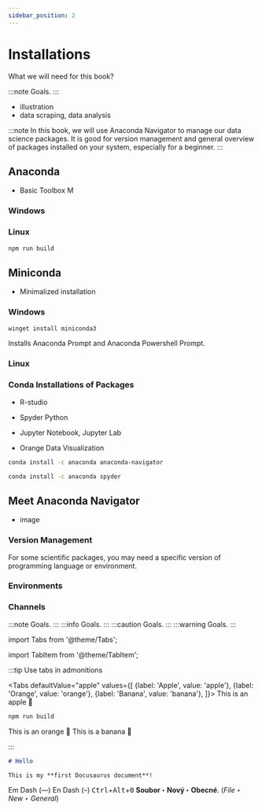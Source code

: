```yaml
---
sidebar_position: 2
---
```


# Installations

What we will need for this book?

:::note
Goals.
:::

- illustration
- data scraping, data analysis

:::note
In this book, we will use Anaconda Navigator to manage our data science packages. It is good for version management and general overview of packages installed on your system, especially for a beginner.
:::
## Anaconda

- Basic Toolbox
M

### Windows

### Linux

```bash
npm run build
```

## Miniconda

- Minimalized installation

### Windows

```bash
winget install miniconda3
```

Installs Anaconda Prompt and Anaconda Powershell Prompt.



### Linux

### Conda Installations of Packages

- R-studio

- Spyder Python

- Jupyter Notebook, Jupyter Lab

- Orange Data Visualization

```bash
conda install -c anaconda anaconda-navigator
```

```bash
conda install -c anaconda spyder
```

## Meet Anaconda Navigator
- image
### Version Management
For some scientific packages, you may need a specific version of programming language or environment.
### Environments
### Channels


:::note
Goals.
:::
:::info
Goals.
:::
:::caution
Goals.
:::
:::warning
Goals.
:::

import Tabs from '@theme/Tabs';

import TabItem from '@theme/TabItem';

:::tip Use tabs in admonitions

<Tabs
  defaultValue="apple"
  values={[
    {label: 'Apple', value: 'apple'},
    {label: 'Orange', value: 'orange'},
    {label: 'Banana', value: 'banana'},
  ]}>
  <TabItem value="apple">This is an apple 🍎

  ```bash
  npm run build
  ```
  </TabItem>
  <TabItem value="orange">This is an orange 🍊</TabItem>
  <TabItem value="banana">This is a banana 🍌</TabItem>
</Tabs>

:::

```md title="docs/hello.md"
# Hello

This is my **first Docusaurus document**!
```

Em Dash (—) En Dash (–)
<kbd>Ctrl</kbd>+<kbd>Alt</kbd>+<kbd>0</kbd>
**Soubor ‣ Nový ‣ Obecné**. (*File ‣ New ‣ General*)

